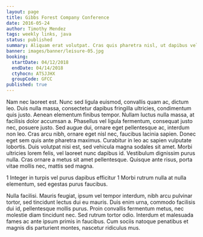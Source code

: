 ```yaml
---
layout: page
title: Gibbs Forest Company Conference
date: 2016-05-24
author: Timothy Mendez
tags: weekly links, java
status: published
summary: Aliquam erat volutpat. Cras quis pharetra nisl, ut dapibus velit.
banner: images/banner/leisure-05.jpg
booking:
  startDate: 04/12/2018
  endDate: 04/14/2018
  ctyhocn: ATSJJHX
  groupCode: GFCC
published: true
---
```

Nam nec laoreet est. Nunc sed ligula euismod, convallis quam ac, dictum leo. Duis nulla massa, consectetur dapibus fringilla ultricies, condimentum quis justo. Aenean elementum finibus tempor. Nullam luctus nulla massa, at facilisis dolor accumsan a. Phasellus vel ligula fermentum, consequat justo nec, posuere justo. Sed augue dui, ornare eget pellentesque ac, interdum non leo. Cras arcu nibh, ornare eget nisl nec, faucibus lacinia sapien. Donec eget sem quis ante pharetra maximus. Curabitur in leo ac sapien vulputate lobortis. Duis volutpat nisi est, sed vehicula magna sodales sit amet. Morbi ultricies lorem felis, vel laoreet nunc dapibus id. Vestibulum dignissim purus nulla. Cras ornare a metus sit amet pellentesque. Quisque ante risus, porta vitae mollis nec, mattis sed magna.

1 Integer in turpis vel purus dapibus efficitur
1 Morbi rutrum nulla at nulla elementum, sed egestas purus faucibus.

Nulla facilisi. Mauris feugiat, ipsum vel tempor interdum, nibh arcu pulvinar tortor, sed tincidunt lectus dui eu mauris. Duis enim urna, commodo facilisis dui id, pellentesque mollis purus. Proin convallis fermentum metus, nec molestie diam tincidunt nec. Sed rutrum tortor odio. Interdum et malesuada fames ac ante ipsum primis in faucibus. Cum sociis natoque penatibus et magnis dis parturient montes, nascetur ridiculus mus.
